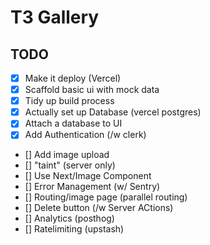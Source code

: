 # T3 Gallery

## TODO

- [x] Make it deploy (Vercel)
- [x] Scaffold basic ui with mock data
- [x] Tidy up build process
- [x] Actually set up Database (vercel postgres)
- [x] Attach a database to UI
- [x] Add Authentication (/w clerk)
- [] Add image upload
- [] "taint" (server only)
- [] Use Next/Image Component
- [] Error Management (w/ Sentry)
- [] Routing/image page (parallel routing)
- [] Delete button (/w Server ACtions)
- [] Analytics (posthog)
- [] Ratelimiting (upstash)
